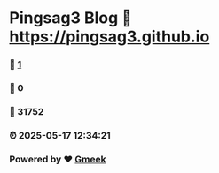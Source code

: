# Pingsag3 Blog :link: https://pingsag3.github.io 
### :page_facing_up: [1](https://pingsag3.github.io/tag.html) 
### :speech_balloon: 0 
### :hibiscus: 31752 
### :alarm_clock: 2025-05-17 12:34:21 
### Powered by :heart: [Gmeek](https://github.com/Meekdai/Gmeek)

